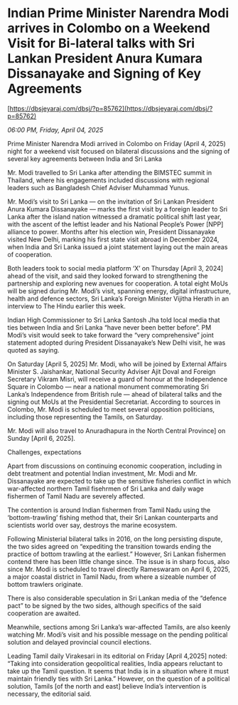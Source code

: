 # Indian Prime Minister Narendra  Modi  arrives in Colombo on a  Weekend Visit for  Bi-lateral talks with Sri Lankan President Anura Kumara  Dissanayake and Signing of Key Agreements

[https://dbsjeyaraj.com/dbsj/?p=85762](https://dbsjeyaraj.com/dbsj/?p=85762)

*06:00 PM, Friday, April 04, 2025*

Prime Minister Narendra Modi arrived in Colombo on Friday (April 4, 2025) night for a weekend visit focused on bilateral discussions and the signing of several key agreements between India and Sri Lanka

Mr. Modi travelled to Sri Lanka after attending the BIMSTEC summit in Thailand, where his engagements included discussions with regional leaders such as Bangladesh Chief Adviser Muhammad Yunus.

Mr. Modi’s visit to Sri Lanka — on the invitation of Sri Lankan President Anura Kumara Dissanayake — marks the first visit by a foreign leader to Sri Lanka after the island nation witnessed a dramatic political shift last year, with the ascent of the leftist leader and his National People’s Power [NPP] alliance to power.  Months after his election win, President Dissanayake visited New Delhi, marking his first state visit abroad in December 2024, when India and Sri Lanka issued a joint statement laying out the main areas of cooperation.

Both leaders took to social media platform ‘X’ on Thursday [April 3, 2024] ahead of the visit, and said they looked forward to strengthening the partnership and exploring new avenues for cooperation. A total eight MoUs will be signed during Mr. Modi’s visit, spanning energy, digital infrastructure, health and defence sectors, Sri Lanka’s Foreign Minister Vijitha Herath in an interview to The Hindu earlier this week.

Indian High Commissioner to Sri Lanka Santosh Jha told local media that ties between India and Sri Lanka “have never been better before”. PM Modi’s visit would seek to take forward the “very comprehensive” joint statement adopted during President Dissanayake’s New Delhi visit, he was quoted as saying.

On Saturday [April 5, 2025] Mr. Modi, who will be joined by External Affairs Minister S. Jaishankar, National Security Adviser Ajit Doval and Foreign Secretary Vikram Misri, will receive a guard of honour at the Independence Square in Colombo — near a national monument commemorating Sri Lanka’s Independence from British rule — ahead of bilateral talks and the signing out MoUs at the Presidential Secretariat. According to sources in Colombo, Mr. Modi is scheduled to meet several opposition politicians, including those representing the Tamils, on Saturday.

Mr. Modi will also travel to Anuradhapura in the North Central Province] on Sunday [April 6, 2025].

Challenges, expectations

Apart from discussions on continuing economic cooperation, including in debt treatment and potential Indian investment, Mr. Modi and Mr. Dissanayake are expected to take up the sensitive fisheries conflict in which war-affected northern Tamil fisehrmen of Sri Lanka and daily wage fishermen of Tamil Nadu are severely affected.

The contention is around Indian fishermen from Tamil Nadu using the ‘bottom-trawling’ fishing method that, their Sri Lankan counterparts and scientists world over say, destroys the marine ecosystem.

Following Ministerial bilateral talks in 2016, on the long persisting dispute, the two sides agreed on “expediting the transition towards ending the practice of bottom trawling at the earliest.” However, Sri Lankan fishermen contend there has been little change since. The issue is in sharp focus, also since Mr. Modi is scheduled to travel directly Rameswaram on April 6, 2025, a major coastal district in Tamil Nadu, from where a sizeable number of bottom trawlers originate.

There is also considerable speculation in Sri Lankan media of the “defence pact” to be signed by the two sides, although specifics of the said cooperation are awaited.

Meanwhile, sections among Sri Lanka’s war-affected Tamils, are also keenly watching Mr. Modi’s visit and his possible message on the pending political solution and delayed provincial council elections.

Leading Tamil daily Virakesari in its editorial on Friday [April 4,2025] noted: “Taking into consideration geopolitical realities, India appears reluctant to take up the Tamil question. It seems that India is in a situation where it must maintain friendly ties with Sri Lanka.” However, on the question of a political solution, Tamils [of the north and east] believe India’s intervention is necessary, the editorial said.

